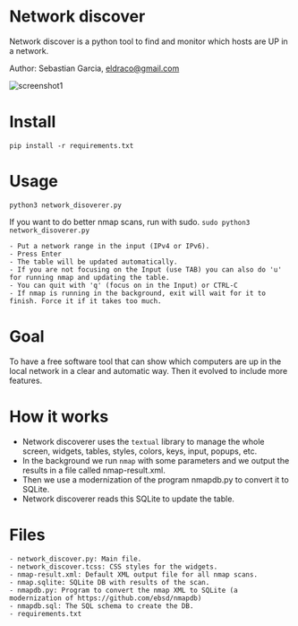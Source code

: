 # Network discover
Network discover is a python tool to find and monitor which hosts are UP in a network.

Author: Sebastian Garcia, eldraco@gmail.com

![screenshot1](https://github.com/eldraco/network_discover/assets/2458867/5ab1a186-f86d-4dfb-80f0-febfdb91e182)


# Install

```pip install -r requirements.txt```

# Usage

```python3 network_disoverer.py```

If you want to do better nmap scans, run with sudo.
```sudo python3 network_disoverer.py```

    - Put a network range in the input (IPv4 or IPv6).
    - Press Enter
    - The table will be updated automatically.
    - If you are not focusing on the Input (use TAB) you can also do 'u' for running nmap and updating the table.
    - You can quit with 'q' (focus on in the Input) or CTRL-C
    - If nmap is running in the background, exit will wait for it to finish. Force it if it takes too much.

# Goal
To have a free software tool that can show which computers are up in the local network in a clear and automatic way. Then it evolved to include more features.

# How it works
- Network discoverer uses the `textual` library to manage the whole screen, widgets, tables, styles, colors, keys, input, popups, etc. 
- In the background we run `nmap` with some parameters and we output the results in a file called nmap-result.xml.
- Then we use a modernization of the program nmapdb.py to convert it to SQLite.
- Network discoverer reads this SQLite to update the table.

# Files
    - network_discover.py: Main file.
    - network_discover.tcss: CSS styles for the widgets.
    - nmap-result.xml: Default XML output file for all nmap scans.
    - nmap.sqlite: SQLite DB with results of the scan.
    - nmapdb.py: Program to convert the nmap XML to SQLite (a modernization of https://github.com/ebsd/nmapdb)
    - nmapdb.sql: The SQL schema to create the DB.
    - requirements.txt

